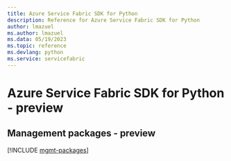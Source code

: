 ```yaml
---
title: Azure Service Fabric SDK for Python
description: Reference for Azure Service Fabric SDK for Python
author: lmazuel
ms.author: lmazuel
ms.data: 05/19/2023
ms.topic: reference
ms.devlang: python
ms.service: servicefabric
---
```

# Azure Service Fabric SDK for Python - preview

## Management packages - preview
[!INCLUDE [mgmt-packages](service-fabric-mgmt-index.md)]